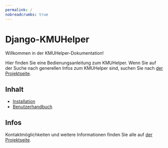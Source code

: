 ```yaml
---
permalink: /
nobreadcrumbs: true
---
```


# Django-KMUHelper

Willkommen in der KMUHelper-Dokumentation!

Hier finden Sie eine Bedienungsanleitung zum KMUHelper. Wenn Sie auf der Suche nach generellen Infos zum KMUHelper sind, suchen Sie nach [der Projektseite](https://rafaelurben.ch/kmuhelper).

## Inhalt

- [Installation](installation.md)
- [Benutzerhandbuch](manual/README.md)

## Infos

Kontaktmöglichkeiten und weitere Informationen finden Sie alle auf [der Projektseite](https://rafaelurben.ch/kmuhelper).
